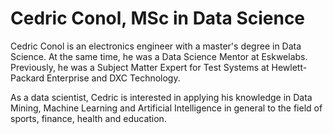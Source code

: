 # Cedric Conol, MSc in Data Science

Cedric Conol is an electronics engineer with a master's degree in Data Science. At the same time, he was a Data Science Mentor at Eskwelabs. Previously, he was a Subject Matter Expert for Test Systems at Hewlett-Packard Enterprise and DXC Technology.

As a data scientist, Cedric is interested in applying his knowledge in Data Mining, Machine Learning and Artificial Intelligence in general to the field of sports, finance, health and education.
